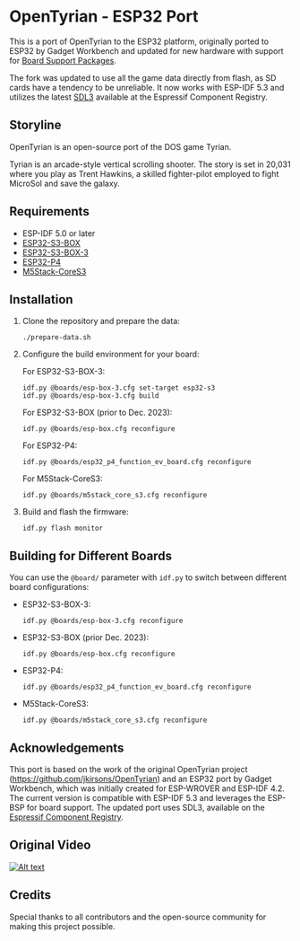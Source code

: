 # OpenTyrian - ESP32 Port

This is a port of OpenTyrian to the ESP32 platform, originally ported to ESP32 by Gadget Workbench and updated for new hardware with support for [Board Support Packages](https://components.espressif.com/components?q=Board+Support+Package).

The fork was updated to use all the game data directly from flash, as SD cards have a tendency to be unreliable. It now works with ESP-IDF 5.3 and utilizes the latest [SDL3](https://components.espressif.com/components/georgik/sdl/versions/3.1.2~2) available at the Espressif Component Registry.

## Storyline

OpenTyrian is an open-source port of the DOS game Tyrian.

Tyrian is an arcade-style vertical scrolling shooter. The story is set in 20,031 where you play as Trent Hawkins, a skilled fighter-pilot employed to fight MicroSol and save the galaxy.

## Requirements

- ESP-IDF 5.0 or later
- [ESP32-S3-BOX](https://components.espressif.com/components/espressif/esp-box-3)
- [ESP32-S3-BOX-3](https://components.espressif.com/components/espressif/esp-box-3)
- [ESP32-P4](https://components.espressif.com/components/espressif/esp32_p4_function_ev_board_noglib)
- [M5Stack-CoreS3](https://components.espressif.com/components/espressif/m5stack_core_s3)

## Installation

1. Clone the repository and prepare the data:
   ```
   ./prepare-data.sh
   ```

2. Configure the build environment for your board:

   For ESP32-S3-BOX-3:
   ```
   idf.py @boards/esp-box-3.cfg set-target esp32-s3
   idf.py @boards/esp-box-3.cfg build
   ```

   For ESP32-S3-BOX (prior to Dec. 2023):
   ```
   idf.py @boards/esp-box.cfg reconfigure
   ```

   For ESP32-P4:
   ```
   idf.py @boards/esp32_p4_function_ev_board.cfg reconfigure
   ```

   For M5Stack-CoreS3:
   ```
   idf.py @boards/m5stack_core_s3.cfg reconfigure
   ```

3. Build and flash the firmware:
   ```
   idf.py flash monitor
   ```

## Building for Different Boards

You can use the `@board/` parameter with `idf.py` to switch between different board configurations:

- ESP32-S3-BOX-3:
  ```
  idf.py @boards/esp-box-3.cfg reconfigure
  ```

- ESP32-S3-BOX (prior Dec. 2023):
  ```
  idf.py @boards/esp-box.cfg reconfigure
  ```

- ESP32-P4:
  ```
  idf.py @boards/esp32_p4_function_ev_board.cfg reconfigure
  ```

- M5Stack-CoreS3:
  ```
  idf.py @boards/m5stack_core_s3.cfg reconfigure
  ```

## Acknowledgements

This port is based on the work of the original OpenTyrian project (https://github.com/jkirsons/OpenTyrian) and an ESP32 port by Gadget Workbench, which was initially created for ESP-WROVER and ESP-IDF 4.2. The current version is compatible with ESP-IDF 5.3 and leverages the ESP-BSP for board support. The updated port uses SDL3, available on the [Espressif Component Registry](https://components.espressif.com/components/georgik/sdl/).

## Original Video

[![Alt text](https://img.youtube.com/vi/UL5eTUv7SZE/0.jpg)](https://www.youtube.com/watch?v=UL5eTUv7SZE)

## Credits

Special thanks to all contributors and the open-source community for making this project possible.
